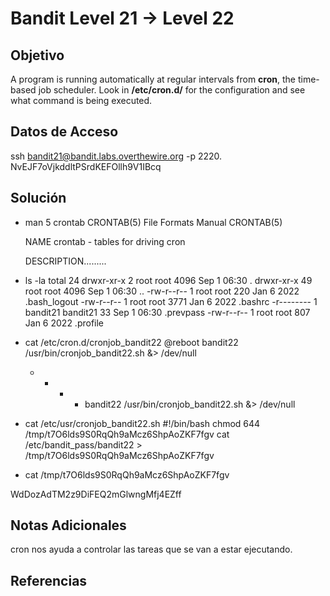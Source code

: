 # Bandit Level 21 → Level 22

## Objetivo
A program is running automatically at regular intervals from **cron**, the time-based job scheduler. Look in **/etc/cron.d/** for the configuration and see what command is being executed.

## Datos de Acceso
ssh bandit21@bandit.labs.overthewire.org -p 2220.
NvEJF7oVjkddltPSrdKEFOllh9V1IBcq

## Solución 
- man 5 crontab
     CRONTAB(5)                    File Formats Manual                   CRONTAB(5)

	NAME
	       crontab - tables for driving cron
	
	DESCRIPTION.........

- ls -la
     total 24
	drwxr-xr-x  2 root     root     4096 Sep  1 06:30 .
	drwxr-xr-x 49 root     root     4096 Sep  1 06:30 ..
	-rw-r--r--  1 root     root      220 Jan  6  2022 .bash_logout
	-rw-r--r--  1 root     root     3771 Jan  6  2022 .bashrc
	-r--------  1 bandit21 bandit21   33 Sep  1 06:30 .prevpass
	-rw-r--r--  1 root     root      807 Jan  6  2022 .profile
	
- cat /etc/cron.d/cronjob_bandit22
     @reboot bandit22 /usr/bin/cronjob_bandit22.sh &> /dev/null
    * * * * bandit22 /usr/bin/cronjob_bandit22.sh &> /dev/null
 
- cat /etc/usr/cronjob_bandit22.sh
      #!/bin/bash
	chmod 644 /tmp/t7O6lds9S0RqQh9aMcz6ShpAoZKF7fgv
	cat /etc/bandit_pass/bandit22 > /tmp/t7O6lds9S0RqQh9aMcz6ShpAoZKF7fgv

- cat /tmp/t7O6lds9S0RqQh9aMcz6ShpAoZKF7fgv

WdDozAdTM2z9DiFEQ2mGlwngMfj4EZff

## Notas Adicionales
cron nos ayuda a controlar las tareas que se van a estar ejecutando.

## Referencias